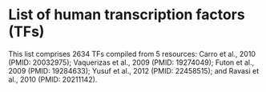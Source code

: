 # List of human transcription factors (TFs)
This list comprises 2634 TFs compiled from 5 resources: Carro et al., 2010 (PMID: 20032975); Vaquerizas et al., 2009 (PMID: 19274049); Futon et al., 2009 (PMID: 19284633); Yusuf et al., 2012 (PMID: 22458515); and Ravasi et al., 2010 (PMID: 20211142).
